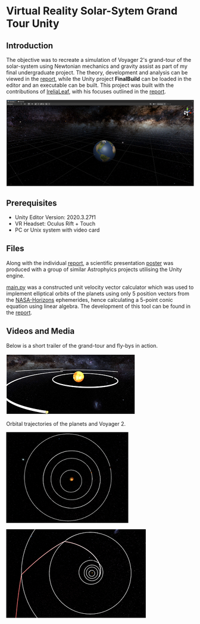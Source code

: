 # Virtual Reality Solar-Sytem Grand Tour Unity

## Introduction
The objective was to recreate a simulation of Voyager 2's grand-tour of the solar-system using Newtonian mechanics and gravity assist as part of my final undergraduate project. The theory, development and analysis can be viewed in the [report](report.pdf), while the Unity project **FinalBuild** can be loaded in the editor and an executable can be built. This project was built with the contributions of [IreliaLeaf](https://github.com/IreliaLeaf), with his focuses outlined in the [report](report.pdf).

![Unity Editor](./Media/scene.png)

## Prerequisites
- Unity Editor Version: 2020.3.27f1
- VR Headset: Oculus Rift + Touch
- PC or Unix system with video card

## Files
Along with the individual [report](report.pdf), a scientific presentation [poster](poster.pdf) was produced with a group of similar Astrophyics projects utilising the Unity engine. 

[main.py](main.py) was a constructed unit velocity vector calculator which was used to implement elliptical orbits of the planets using only 5 position vectors from the [NASA-Horizons](https://ssd.jpl.nasa.gov/horizons/app.html#/) ephemerides, hence calculating a 5-point conic equation using linear algebra. The development of this tool can be found in the [report](report.pdf).

## Videos and Media
Below is a short trailer of the grand-tour and fly-bys in action.


[![Watch the video](./Media/thumbnail.png)](https://youtu.be/F32aUpgwAY4)


Orbital trajectories of the planets and Voyager 2.


![Planetary Orbit](./Media/orbits2.png)


![Voyager 2 Orbit](./Media/orbits.png)
